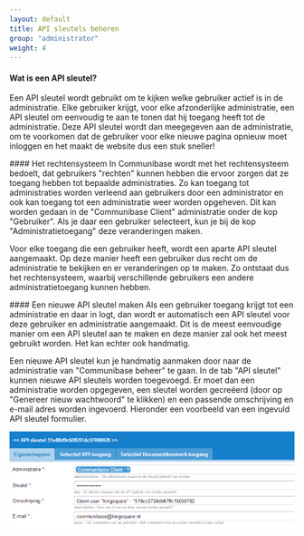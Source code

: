 ```yaml
---
layout: default
title: API sleutels beheren
group: "administrator"
weight: 4
---
```


#### Wat is een API sleutel?
Een API sleutel wordt gebruikt om te kijken welke gebruiker actief is in de administratie. Elke gebruiker krijgt, voor
elke afzonderlijke administratie, een API sleutel om eenvoudig te aan te tonen dat hij toegang heeft tot de administratie.
Deze API sleutel wordt dan meegegeven aan de administratie, om te voorkomen dat de gebruiker voor elke nieuwe pagina opnieuw
moet inloggen en het maakt de website dus een stuk sneller!

####<a class="anchor" name="rechtensysteem"> Het rechtensysteem
In Communibase wordt met het rechtensysteem bedoelt, dat gebruikers "rechten" kunnen hebben die ervoor zorgen
dat ze toegang hebben tot bepaalde administraties. Zo kan toegang tot administraties worden verleend aan gebruikers door
een administrator en ook kan toegang tot een administratie weer worden opgeheven. Dit kan worden gedaan in de "Communibase
Client" administratie onder de kop "Gebruiker". Als je daar een gebruiker selecteert, kun je bij de kop "Administratietoegang"
deze veranderingen maken.

Voor elke toegang die een gebruiker heeft, wordt een aparte API sleutel aangemaakt. Op deze manier heeft een gebruiker
dus recht om de administratie te bekijken en er veranderingen op te maken. Zo ontstaat dus het rechtensysteem, waarbij
verschillende gebruikers een andere administratietoegang kunnen hebben.

####<a class="anchor" name="nieuwesleutel"> Een nieuwe API sleutel maken
Als een gebruiker toegang krijgt tot een administratie en daar in logt, dan wordt er automatisch een API sleutel voor
deze gebruiker en administratie aangemaakt. Dit is de meest eenvoudige manier om een API sleutel aan te maken en deze
manier zal ook het meest gebruikt worden. Het kan echter ook handmatig.

Een nieuwe API sleutel kun je handmatig aanmaken door naar de administratie van "Communibase beheer" te gaan. In de tab
"API sleutel" kunnen nieuwe API sleutels worden toegevoegd. Er moet dan een administratie worden opgegeven, een sleutel
worden gecreëerd (door op "Genereer nieuw wachtwoord" te klikken) en een passende omschrijving en e-mail adres worden
ingevoerd. Hieronder een voorbeeld van een ingevuld API sleutel formulier.

![Screenshot API key form](/assets/img/apiKey.png)